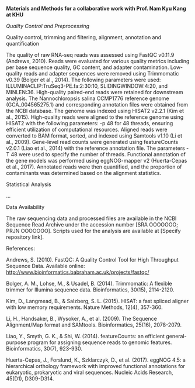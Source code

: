 **Materials and Methods for a collaborative work with Prof. Nam Kyu Kang at KHU**

*Quality Control and Preprocessing*

Quality control, trimming and filtering, alignment, annotation and quantification

The quality of raw RNA-seq reads was assessed using FastQC v0.11.9 (Andrews, 2010). Reads were evaluated for various quality metrics including per base sequence quality, GC content, and adapter contamination. Low-quality reads and adapter sequences were removed using Trimmomatic v0.39 (Bolger et al., 2014). The following parameters were used: ILLUMINACLIP:TruSeq3-PE.fa:2:30:10, SLIDINGWINDOW:4:20, and MINLEN:36. High-quality paired-end reads were retained for downstream analysis. The Nannochloropsis salina CCMP1776 reference genome (GCA_004565275.1) and corresponding annotation files were obtained from the NCBI database. The genome was indexed using HISAT2 v2.2.1 (Kim et al., 2015). High-quality reads were aligned to the reference genome using HISAT2 with the following parameters: -p 48 for 48 threads, ensuring efficient utilization of computational resources. Aligned reads were converted to BAM format, sorted, and indexed using Samtools v1.10 (Li et al., 2009). Gene-level read counts were generated using featureCounts v2.0.1 (Liao et al., 2014) with the reference annotation file. The parameters -T 48 were used to specify the number of threads. Functional annotation of the gene models was performed using eggNOG-mapper v2 (Huerta-Cepas et al., 2017). Annotated reads were then quantified, and the proportion of contaminants was determined based on the alignment statistics.

Statistical Analysis

…

Data Availability

The raw sequencing data and processed files are available in the NCBI Sequence Read Archive under the accession number [SRA OOOOOOO; PRJN OOOOOOO]. Scripts used for the analysis are available at [Specify repository link].

References:

Andrews, S. (2010). FastQC: A Quality Control Tool for High Throughput Sequence Data. Available online: http://www.bioinformatics.babraham.ac.uk/projects/fastqc/

Bolger, A. M., Lohse, M., & Usadel, B. (2014). Trimmomatic: A flexible trimmer for Illumina sequence data. Bioinformatics, 30(15), 2114-2120.

Kim, D., Langmead, B., & Salzberg, S. L. (2015). HISAT: a fast spliced aligner with low memory requirements. Nature Methods, 12(4), 357-360.

Li, H., Handsaker, B., Wysoker, A., et al. (2009). The Sequence Alignment/Map format and SAMtools. Bioinformatics, 25(16), 2078-2079.

Liao, Y., Smyth, G. K., & Shi, W. (2014). featureCounts: an efficient general-purpose program for assigning sequence reads to genomic features. Bioinformatics, 30(7), 923-930.

Huerta-Cepas, J., Forslund, K., Szklarczyk, D., et al. (2017). eggNOG 4.5: a hierarchical orthology framework with improved functional annotations for eukaryotic, prokaryotic and viral sequences. Nucleic Acids Research, 45(D1), D309-D314.


